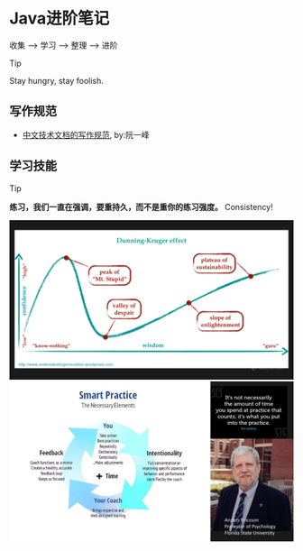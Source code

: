 # Java进阶笔记

收集 --> 学习 --> 整理 --> 进阶

> [!TIP]
> Stay hungry, stay foolish.


## 写作规范   
- [中文技术文档的写作规范](https://github.com/ruanyf/document-style-guide), by:阮一峰

## 学习技能

> [!TIP]
> **练习，我们一直在强调，要重持久，而不是重你的练习强度。** Consistency!

![wisdom](./imgs/wisdom.jpg)
![smart-practice](./imgs/smart-practice.jpg)
